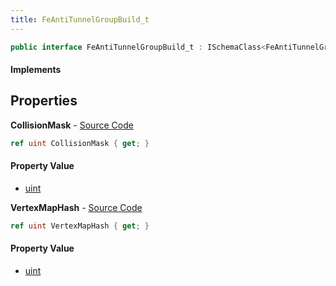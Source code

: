 ```yaml
---
title: FeAntiTunnelGroupBuild_t
---
```


```csharp
public interface FeAntiTunnelGroupBuild_t : ISchemaClass<FeAntiTunnelGroupBuild_t>, ISchemaField, ISchemaClass, INativeHandle
```

#### Implements

## Properties

**CollisionMask** - [Source Code](https://github.com/swiftly-solution/swiftlys2/blob/master/managed/src/SwiftlyS2.Generated/Schemas/Interfaces/FeAntiTunnelGroupBuild_t.cs#L18)

```csharp
ref uint CollisionMask { get; }
```

#### Property Value

- [uint](https://learn.microsoft.com/dotnet/api/system.uint32)

**VertexMapHash** - [Source Code](https://github.com/swiftly-solution/swiftlys2/blob/master/managed/src/SwiftlyS2.Generated/Schemas/Interfaces/FeAntiTunnelGroupBuild_t.cs#L16)

```csharp
ref uint VertexMapHash { get; }
```

#### Property Value

- [uint](https://learn.microsoft.com/dotnet/api/system.uint32)

